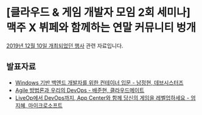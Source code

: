 # [클라우드 & 게임 개발자 모임 2회 세미나] 맥주 X 뷔페와 함께하는 연말 커뮤니티 벙개

[2019년 12월 10일 개최되었던 행사](https://festa.io/events/768) 관련 자료입니다.

## 발표자료

* [Windows 기반 백엔드 개발자를 위한 컨테이너 입문 - 남정현, 데브시스터즈](https://onedrive.live.com/view.aspx?resid=318484C5AAD6B73D!679267&ithint=file%2cpptx&authkey=!AKidyue0TlcgUjE)
* [Agile 방법론과 우리의 DevOps - 배준현, 클라우드메이트](CloudMate-Agile_and_DevOps.pdf)
* [LiveOp에서 DevOps까지, App Center와 함께 당신의 게임을 레벨업하세요 - 엄지혜, 마이크로소프트](appcenter_korean.pdf)
